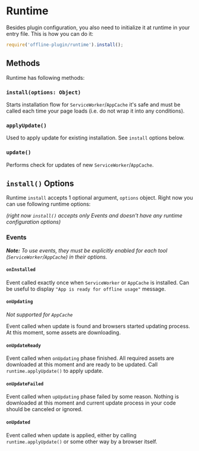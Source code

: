# Runtime

Besides plugin configuration, you also need to initialize it at runtime in your entry file. This is how you can do it:

```js
require('offline-plugin/runtime').install();
```

## Methods

Runtime has following methods:

### `install(options: Object)`

Starts installation flow for `ServiceWorker`/`AppCache` it's safe and must be called each time your page loads (i.e. do not wrap it into any conditions).

### `applyUpdate()`

Used to apply update for existing installation. See `install` options below.

### `update()`

Performs check for updates of new `ServiceWorker`/`AppCache`.

## `install()` Options

Runtime `install` accepts 1 optional argument, `options` object. Right now you can use following runtime options:

_(right now `install()` accepts only Events and doesn't have any runtime configuration options)_

### Events

_**Note:** To use events, they must be explicitly enabled for each tool (`ServiceWorker`/`AppCache`) in their options._

#### `onInstalled`

Event called exactly once when `ServiceWorker` or `AppCache` is installed. Can be useful to display `"App is ready for offline usage"` message.

#### `onUpdating`

_Not supported for `AppCache`_

Event called when update is found and browsers started updating process. At this moment, some assets are downloading.

#### `onUpdateReady`

Event called when `onUpdating` phase finished. All required assets are downloaded at this moment and are ready to be updated. Call `runtime.applyUpdate()` to apply update.

#### `onUpdateFailed`

Event called when `upUpdating` phase failed by some reason. Nothing is downloaded at this moment and current update process in your code should be canceled or ignored.

#### `onUpdated`

Event called when update is applied, either by calling `runtime.applyUpdate()` or some other way by a browser itself.
